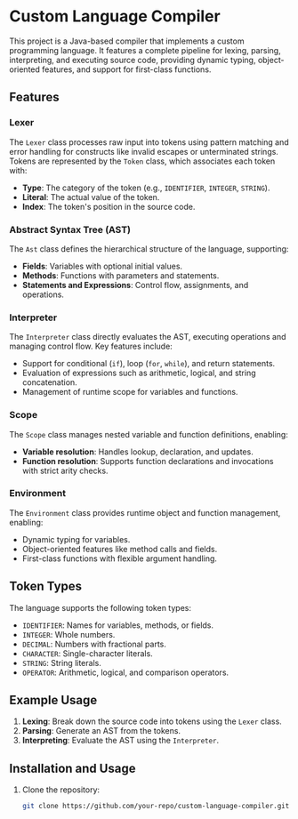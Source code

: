 # Custom Language Compiler

This project is a Java-based compiler that implements a custom programming language. It features a complete pipeline for lexing, parsing, interpreting, and executing source code, providing dynamic typing, object-oriented features, and support for first-class functions.

## Features

### Lexer
The `Lexer` class processes raw input into tokens using pattern matching and error handling for constructs like invalid escapes or unterminated strings. Tokens are represented by the `Token` class, which associates each token with:
- **Type**: The category of the token (e.g., `IDENTIFIER`, `INTEGER`, `STRING`).
- **Literal**: The actual value of the token.
- **Index**: The token's position in the source code.

### Abstract Syntax Tree (AST)
The `Ast` class defines the hierarchical structure of the language, supporting:
- **Fields**: Variables with optional initial values.
- **Methods**: Functions with parameters and statements.
- **Statements and Expressions**: Control flow, assignments, and operations.

### Interpreter
The `Interpreter` class directly evaluates the AST, executing operations and managing control flow. Key features include:
- Support for conditional (`if`), loop (`for`, `while`), and return statements.
- Evaluation of expressions such as arithmetic, logical, and string concatenation.
- Management of runtime scope for variables and functions.

### Scope
The `Scope` class manages nested variable and function definitions, enabling:
- **Variable resolution**: Handles lookup, declaration, and updates.
- **Function resolution**: Supports function declarations and invocations with strict arity checks.

### Environment
The `Environment` class provides runtime object and function management, enabling:
- Dynamic typing for variables.
- Object-oriented features like method calls and fields.
- First-class functions with flexible argument handling.

## Token Types
The language supports the following token types:
- `IDENTIFIER`: Names for variables, methods, or fields.
- `INTEGER`: Whole numbers.
- `DECIMAL`: Numbers with fractional parts.
- `CHARACTER`: Single-character literals.
- `STRING`: String literals.
- `OPERATOR`: Arithmetic, logical, and comparison operators.

## Example Usage

1. **Lexing**: Break down the source code into tokens using the `Lexer` class.
2. **Parsing**: Generate an AST from the tokens.
3. **Interpreting**: Evaluate the AST using the `Interpreter`.

## Installation and Usage
1. Clone the repository:
   ```bash
   git clone https://github.com/your-repo/custom-language-compiler.git
